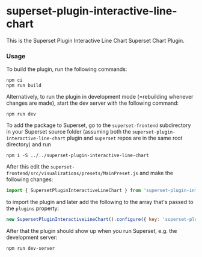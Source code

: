 # superset-plugin-interactive-line-chart

This is the Superset Plugin Interactive Line Chart Superset Chart Plugin.

### Usage

To build the plugin, run the following commands:

```
npm ci
npm run build
```

Alternatively, to run the plugin in development mode (=rebuilding whenever changes are made), start the dev server with the following command:

```
npm run dev
```

To add the package to Superset, go to the `superset-frontend` subdirectory in your Superset source folder (assuming both the `superset-plugin-interactive-line-chart` plugin and `superset` repos are in the same root directory) and run
```
npm i -S ../../superset-plugin-interactive-line-chart
```

After this edit the `superset-frontend/src/visualizations/presets/MainPreset.js` and make the following changes:

```js
import { SupersetPluginInteractiveLineChart } from 'superset-plugin-interactive-line-chart';
```

to import the plugin and later add the following to the array that's passed to the `plugins` property:
```js
new SupersetPluginInteractiveLineChart().configure({ key: 'superset-plugin-interactive-line-chart' }),
```

After that the plugin should show up when you run Superset, e.g. the development server:

```
npm run dev-server
```
